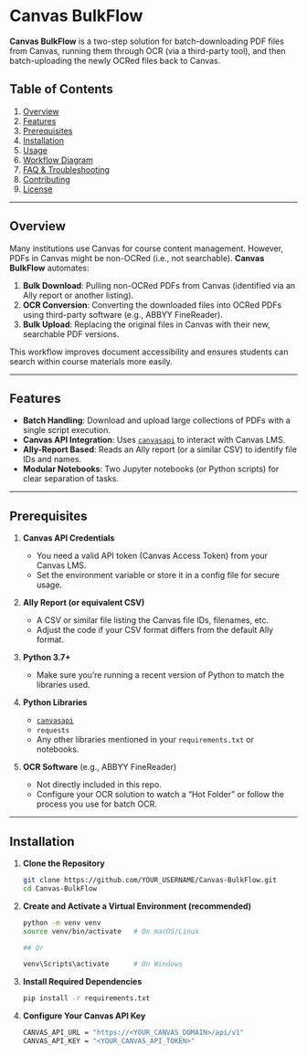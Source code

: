 # Canvas BulkFlow

**Canvas BulkFlow** is a two-step solution for batch-downloading PDF files from Canvas, running them through OCR (via a third-party tool), and then batch-uploading the newly OCRed files back to Canvas.

## Table of Contents
1. [Overview](#overview)  
2. [Features](#features)  
3. [Prerequisites](#prerequisites)  
4. [Installation](#installation)  
5. [Usage](#usage)  
6. [Workflow Diagram](#workflow-diagram)  
7. [FAQ & Troubleshooting](#faq--troubleshooting)  
8. [Contributing](#contributing)  
9. [License](#license)

---

## Overview

Many institutions use Canvas for course content management. However, PDFs in Canvas might be non-OCRed (i.e., not searchable). **Canvas BulkFlow** automates:

1. **Bulk Download**: Pulling non-OCRed PDFs from Canvas (identified via an Ally report or another listing).  
2. **OCR Conversion**: Converting the downloaded files into OCRed PDFs using third-party software (e.g., ABBYY FineReader).  
3. **Bulk Upload**: Replacing the original files in Canvas with their new, searchable PDF versions.

This workflow improves document accessibility and ensures students can search within course materials more easily.

---

## Features

- **Batch Handling**: Download and upload large collections of PDFs with a single script execution.  
- **Canvas API Integration**: Uses [`canvasapi`](https://github.com/ucfopen/canvasapi) to interact with Canvas LMS.  
- **Ally-Report Based**: Reads an Ally report (or a similar CSV) to identify file IDs and names.  
- **Modular Notebooks**: Two Jupyter notebooks (or Python scripts) for clear separation of tasks.

---

## Prerequisites

1. **Canvas API Credentials**  
   - You need a valid API token (Canvas Access Token) from your Canvas LMS.  
   - Set the environment variable or store it in a config file for secure usage.

2. **Ally Report (or equivalent CSV)**  
   - A CSV or similar file listing the Canvas file IDs, filenames, etc.  
   - Adjust the code if your CSV format differs from the default Ally format.

3. **Python 3.7+**  
   - Make sure you’re running a recent version of Python to match the libraries used.

4. **Python Libraries**  
   - [`canvasapi`](https://pypi.org/project/canvasapi/)  
   - `requests`  
   - Any other libraries mentioned in your `requirements.txt` or notebooks.

5. **OCR Software** (e.g., ABBYY FineReader)  
   - Not directly included in this repo.  
   - Configure your OCR solution to watch a “Hot Folder” or follow the process you use for batch OCR.

---

## Installation

1. **Clone the Repository**  
   ```bash
   git clone https://github.com/YOUR_USERNAME/Canvas-BulkFlow.git
   cd Canvas-BulkFlow

   
2. **Create and Activate a Virtual Environment (recommended)**
   ```bash
   python -m venv venv
   source venv/bin/activate   # On macOS/Linux

   ## Or

   venv\Scripts\activate      # On Windows

3. **Install Required Dependencies**
   ```bash
   pip install -r requirements.txt

   
4. **Configure Your Canvas API Key**
   ```bash
   CANVAS_API_URL = "https://<YOUR_CANVAS_DOMAIN>/api/v1"
   CANVAS_API_KEY = "<YOUR_CANVAS_API_TOKEN>"


